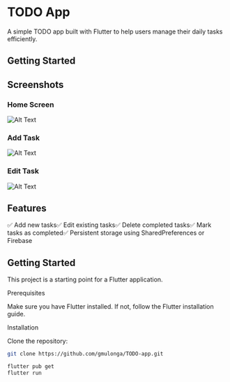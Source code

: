 # TODO App

A simple TODO app built with Flutter to help users manage their daily tasks efficiently.

## Getting Started

## Screenshots

### Home Screen

![Alt Text](assets/home.png)

### Add Task

![Alt Text](assets/add.png)

### Edit Task

![Alt Text](assets/edit.png)

## Features

✅ Add new tasks✅ Edit existing tasks✅ Delete completed tasks✅ Mark tasks as completed✅ Persistent
storage using SharedPreferences or Firebase

## Getting Started

This project is a starting point for a Flutter application.

Prerequisites

Make sure you have Flutter installed. If not, follow the Flutter installation guide.

Installation

Clone the repository:

```bash
git clone https://github.com/gmulonga/TODO-app.git
```

```bash
flutter pub get
flutter run
```
